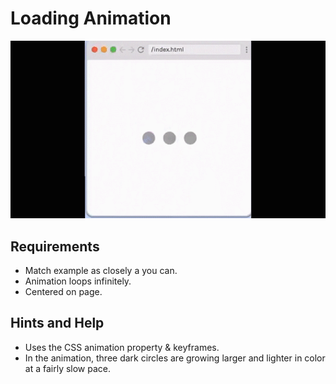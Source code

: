 # Loading Animation

![Loading animation](./Loading-animation.gif)

## Requirements

- Match example as closely a you can.
- Animation loops infinitely.
- Centered on page.


## Hints and Help

- Uses the CSS animation property & keyframes.
- In the animation, three dark circles are growing larger and lighter in color at a fairly slow pace. 
